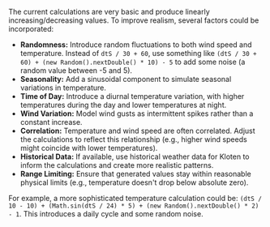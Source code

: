The current calculations are very basic and produce linearly increasing/decreasing values. To improve realism, several factors could be incorporated:

*   **Randomness:** Introduce random fluctuations to both wind speed and temperature. Instead of `dtS / 30 + 60`, use something like `(dtS / 30 + 60) + (new Random().nextDouble() * 10) - 5` to add some noise (a random value between -5 and 5).
*   **Seasonality:** Add a sinusoidal component to simulate seasonal variations in temperature.
*   **Time of Day:** Introduce a diurnal temperature variation, with higher temperatures during the day and lower temperatures at night.
*   **Wind Variation:** Model wind gusts as intermittent spikes rather than a constant increase.
*   **Correlation:**  Temperature and wind speed are often correlated.  Adjust the calculations to reflect this relationship (e.g., higher wind speeds might coincide with lower temperatures).
*   **Historical Data:** If available, use historical weather data for Kloten to inform the calculations and create more realistic patterns.
*   **Range Limiting:**  Ensure that generated values stay within reasonable physical limits (e.g., temperature doesn't drop below absolute zero).

For example, a more sophisticated temperature calculation could be: `(dtS / 10 - 10) + (Math.sin(dtS / 24) * 5) + (new Random().nextDouble() * 2) - 1`. This introduces a daily cycle and some random noise.